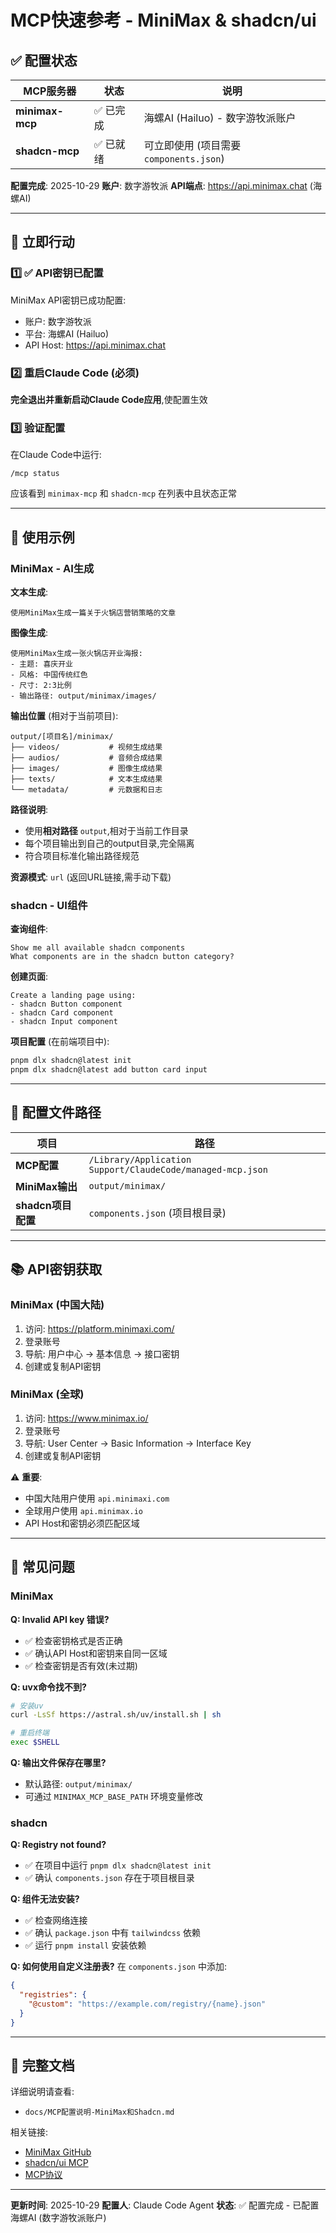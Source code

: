 # MCP快速参考 - MiniMax & shadcn/ui

## ✅ 配置状态

| MCP服务器 | 状态 | 说明 |
|-----------|------|------|
| **minimax-mcp** | ✅ 已完成 | 海螺AI (Hailuo) - 数字游牧派账户 |
| **shadcn-mcp** | ✅ 已就绪 | 可立即使用 (项目需要 `components.json`) |

**配置完成**: 2025-10-29
**账户**: 数字游牧派
**API端点**: https://api.minimax.chat (海螺AI)

---

## 🚀 立即行动

### 1️⃣ ✅ API密钥已配置

MiniMax API密钥已成功配置:
- 账户: 数字游牧派
- 平台: 海螺AI (Hailuo)
- API Host: https://api.minimax.chat

### 2️⃣ 重启Claude Code (必须)

**完全退出并重新启动Claude Code应用**,使配置生效

### 3️⃣ 验证配置

在Claude Code中运行:
```
/mcp status
```

应该看到 `minimax-mcp` 和 `shadcn-mcp` 在列表中且状态正常

---

## 📝 使用示例

### MiniMax - AI生成

**文本生成**:
```
使用MiniMax生成一篇关于火锅店营销策略的文章
```

**图像生成**:
```
使用MiniMax生成一张火锅店开业海报:
- 主题: 喜庆开业
- 风格: 中国传统红色
- 尺寸: 2:3比例
- 输出路径: output/minimax/images/
```

**输出位置** (相对于当前项目):
```
output/[项目名]/minimax/
├── videos/           # 视频生成结果
├── audios/           # 音频合成结果
├── images/           # 图像生成结果
├── texts/            # 文本生成结果
└── metadata/         # 元数据和日志
```

**路径说明**:
- 使用**相对路径** `output`,相对于当前工作目录
- 每个项目输出到自己的output目录,完全隔离
- 符合项目标准化输出路径规范

**资源模式**: `url` (返回URL链接,需手动下载)

### shadcn - UI组件

**查询组件**:
```
Show me all available shadcn components
What components are in the shadcn button category?
```

**创建页面**:
```
Create a landing page using:
- shadcn Button component
- shadcn Card component
- shadcn Input component
```

**项目配置** (在前端项目中):
```bash
pnpm dlx shadcn@latest init
pnpm dlx shadcn@latest add button card input
```

---

## 🔧 配置文件路径

| 项目 | 路径 |
|------|------|
| **MCP配置** | `/Library/Application Support/ClaudeCode/managed-mcp.json` |
| **MiniMax输出** | `output/minimax/` |
| **shadcn项目配置** | `components.json` (项目根目录) |

---

## 📚 API密钥获取

### MiniMax (中国大陆)
1. 访问: https://platform.minimaxi.com/
2. 登录账号
3. 导航: 用户中心 → 基本信息 → 接口密钥
4. 创建或复制API密钥

### MiniMax (全球)
1. 访问: https://www.minimax.io/
2. 登录账号
3. 导航: User Center → Basic Information → Interface Key
4. 创建或复制API密钥

⚠️ **重要**:
- 中国大陆用户使用 `api.minimaxi.com`
- 全球用户使用 `api.minimax.io`
- API Host和密钥必须匹配区域

---

## 🐛 常见问题

### MiniMax

**Q: Invalid API key 错误?**
- ✅ 检查密钥格式是否正确
- ✅ 确认API Host和密钥来自同一区域
- ✅ 检查密钥是否有效(未过期)

**Q: uvx命令找不到?**
```bash
# 安装uv
curl -LsSf https://astral.sh/uv/install.sh | sh

# 重启终端
exec $SHELL
```

**Q: 输出文件保存在哪里?**
- 默认路径: `output/minimax/`
- 可通过 `MINIMAX_MCP_BASE_PATH` 环境变量修改

### shadcn

**Q: Registry not found?**
- ✅ 在项目中运行 `pnpm dlx shadcn@latest init`
- ✅ 确认 `components.json` 存在于项目根目录

**Q: 组件无法安装?**
- ✅ 检查网络连接
- ✅ 确认 `package.json` 中有 `tailwindcss` 依赖
- ✅ 运行 `pnpm install` 安装依赖

**Q: 如何使用自定义注册表?**
在 `components.json` 中添加:
```json
{
  "registries": {
    "@custom": "https://example.com/registry/{name}.json"
  }
}
```

---

## 📖 完整文档

详细说明请查看:
- `docs/MCP配置说明-MiniMax和Shadcn.md`

相关链接:
- [MiniMax GitHub](https://github.com/MiniMax-AI/MiniMax-MCP)
- [shadcn/ui MCP](https://ui.shadcn.com/docs/registry/mcp)
- [MCP协议](https://modelcontextprotocol.io/)

---

**更新时间**: 2025-10-29
**配置人**: Claude Code Agent
**状态**: ✅ 配置完成 - 已配置海螺AI (数字游牧派账户)
